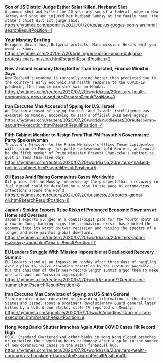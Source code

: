 **Son of US District Judge Esther Salas Killed, Husband Shot**\
`A gunman shot and killed the 20-year-old son of a federal judge in New Jersey and shot and injured her husband Sunday at the family home, the state’s chief district judge said.`\
https://nytimes.com/aponline/2020/07/20/us/ap-us-judges-son-slain.html?searchResultPosition=1

**Your Monday Briefing**\
`European Union fund, Bulgaria protests, Mars mission: Here’s what you need to know.`\
https://nytimes.com/2020/07/20/briefing/european-union-bulgaria-protests-mars-mission.html?searchResultPosition=2

**New Zealand Economy Doing Better Than Expected, Finance Minister Says**\
`New Zealand's economy is currently doing better than predicted due to the country's early economic and health response to the COVID-19 pandemic, the finance minister said on Monday. `\
https://nytimes.com/reuters/2020/07/20/world/asia/20reuters-health-coronavirus-newzealand.html?searchResultPosition=3

**Iran Executes Man Accused of Spying for U.S., Israel**\
`An Iranian accused of spying for U.S. and Israeli intelligence was executed on Monday, according to Iran's official IRIB news agency. `\
https://nytimes.com/reuters/2020/07/20/world/middleeast/20reuters-iran-security-execution.html?searchResultPosition=4

**Fifth Cabinet Member to Resign From Thai PM Prayuth's Government: Party Spokeswoman**\
`Thailand's Minister to the Prime Minister's Office Tewan Liptapanlop will resign on Monday, his party spokeswoman told Reuters, and would be the fifth member of Prime Minister Prayuth Chan-ocha's cabinet to quit in less than five days.`\
https://nytimes.com/reuters/2020/07/20/world/asia/20reuters-thailand-politics-cabinet.html?searchResultPosition=5

**Oil Eases Amid Rising Coronavirus Cases Worldwide**\
`Oil prices fell on Monday, unnerved by the prospect that a recovery in fuel demand could be derailed by a rise in the pace of coronavirus infections around the world.`\
https://nytimes.com/reuters/2020/07/20/business/20reuters-global-oil.html?searchResultPosition=6

**Japan's Sinking Exports Raise Risks of Prolonged Economic Downturn at Home and Overseas**\
`Japan's exports plunged at a double-digit pace for the fourth month in a row in June, backing signs the coronavirus crisis has knocked the economy into its worst postwar recession and raising the spectre of a longer and more painful global downturn.`\
https://nytimes.com/reuters/2020/07/20/world/asia/20reuters-japan-economy-trade.html?searchResultPosition=7

**EU Leaders Struggle With 'Mission Impossible' at Deadlocked Recovery Summit**\
`EU leaders stood at an impasse on Monday after three days of haggling over a plan to revive economies throttled by the COVID-19 pandemic, but the chairman of their near-record-length summit urged them to make one last push on "mission impossible".`\
https://nytimes.com/reuters/2020/07/20/world/europe/20reuters-eu-summit.html?searchResultPosition=8

**Iran Executes Man Convicted of Spying on US-Slain General**\
`Iran executed a man convicted of providing information to the United States and Israel about a prominent Revolutionary Guard general later killed by a U.S. drone strike, state TV reported on Monday.`\
https://nytimes.com/aponline/2020/07/20/world/middleeast/ap-ml-iran-execution.html?searchResultPosition=9

**Hong Kong Banks Shutter Branches Again After COVID Cases Hit Record High**\
`HSBC, Standard Chartered and other banks in Hong Kong closed branches or curtailed their working hours on Monday after a spike in the number of new coronavirus cases in the Asian financial hub. `\
https://nytimes.com/reuters/2020/07/20/world/asia/20reuters-health-coronavirus-hongkong-banks.html?searchResultPosition=10

